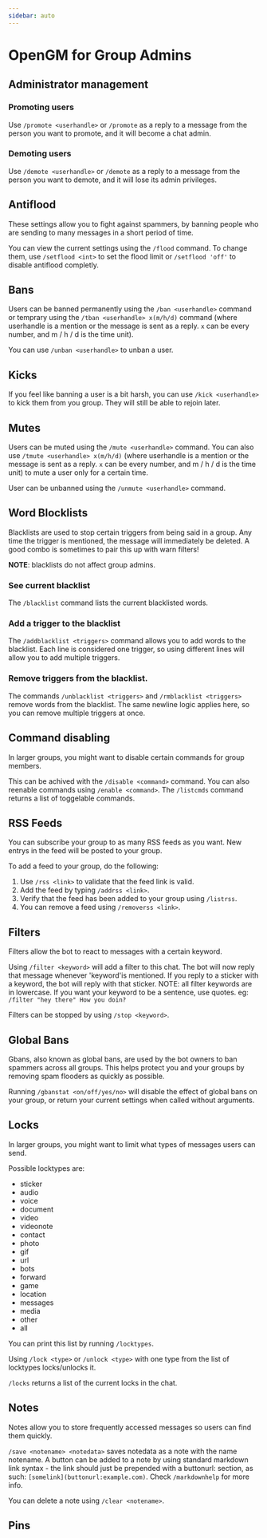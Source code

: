 ```yaml
---
sidebar: auto
---
```


# OpenGM for Group Admins

## Administrator management

### Promoting users

Use `/promote <userhandle>` or `/promote` as a reply to a message from the person you want to promote, and it will
become a chat admin.

### Demoting users

Use `/demote <userhandle>` or `/demote` as a reply to a message from the person you want to demote, and it will lose
its admin privileges.

## Antiflood

These settings allow you to fight against spammers, by banning people who are sending to many messages in a short period
of time.

You can view the current settings using the `/flood` command. To change them, use `/setflood <int>` to set the flood
limit or `/setflood 'off'` to disable antiflood completly.

## Bans

Users can be banned permanently using the `/ban <userhandle>` command or temprary using
the `/tban <userhandle> x(m/h/d)` command (where userhandle is a mention or the message is sent as a reply. `x` can be
every number, and m / h / d is the time unit).

You can use `/unban <userhandle>` to unban a user.

## Kicks

If you feel like banning a user is a bit harsh, you can use `/kick <userhandle>` to kick them from you group. They will
still be able to rejoin later.

## Mutes

Users can be muted using the `/mute <userhandle>` command. You can also use `/tmute <userhandle> x(m/h/d)` (where
userhandle is a mention or the message is sent as a reply. `x` can be
every number, and m / h / d is the time unit) to mute a user only for a certain time.

User can be unbanned using the `/unmute <userhandle>` command.

## Word Blocklists

Blacklists are used to stop certain triggers from being said in a group. Any time the trigger is mentioned, the message
will immediately be deleted. A good combo is sometimes to pair this up with warn filters!

**NOTE**: blacklists do not affect group admins.

### See current blacklist

The `/blacklist` command lists the current blacklisted words.

### Add a trigger to the blacklist

The `/addblacklist <triggers>` command allows you to add words to the blacklist. Each line is considered one trigger, so
using different lines will allow you to add multiple triggers.

### Remove triggers from the blacklist.

The commands `/unblacklist <triggers>` and `/rmblacklist <triggers>` remove words from the blacklist. The same newline
logic applies here, so you can remove multiple triggers at once.

## Command disabling

In larger groups, you might want to disable certain commands for group members.

This can be achived with the `/disable <command>` command. You can also reenable commands using `/enable <command>`.
The `/listcmds` command returns a list of toggelable commands.

## RSS Feeds

You can subscribe your group to as many RSS feeds as you want. New entrys in the feed will be posted to your group.

To add a feed to your group, do the following:

1. Use `/rss <link>` to validate that the feed link is valid.
2. Add the feed by typing `/addrss <link>`.
3. Verify that the feed has been added to your group using `/listrss`.
4. You can remove a feed using `/removerss <link>`.

## Filters

Filters allow the bot to react to messages with a certain keyword.

Using `/filter <keyword>` will add a filter to this chat. The bot will now reply that message whenever 'keyword'is
mentioned. If you reply to a sticker with a keyword, the bot will reply with that sticker. NOTE: all filter keywords are
in lowercase. If you want your keyword to be a sentence, use quotes. eg: `/filter "hey there" How you doin?`

Filters can be stopped by using `/stop <keyword>`.

## Global Bans

Gbans, also known as global bans, are used by the bot owners to ban spammers across all groups. This helps protect you
and your groups by removing spam flooders as quickly as possible.

Running `/gbanstat <on/off/yes/no>` will disable the effect of global bans on your group, or return your current
settings when called without arguments.

## Locks

In larger groups, you might want to limit what types of messages users can send.

Possible locktypes are:

- sticker
- audio
- voice
- document
- video
- videonote
- contact
- photo
- gif
- url
- bots
- forward
- game
- location
- messages
- media
- other
- all

You can print this list by running `/locktypes`.

Using `/lock <type>` or `/unlock <type>` with one type from the list of locktypes locks/unlocks it.

`/locks` returns a list of the current locks in the chat.

## Notes

Notes allow you to store frequently accessed messages so users can find them quickly.

`/save <notename> <notedata>` saves notedata as a note with the name notename.
A button can be added to a note by using standard markdown link syntax - the link should just be prepended with a
buttonurl: section, as such: `[somelink](buttonurl:example.com)`. Check `/markdownhelp` for more info.

You can delete a note using `/clear <notename>`.

## Pins